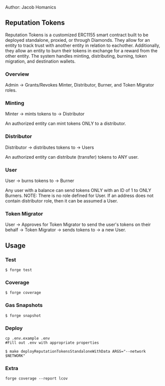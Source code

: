 Author: Jacob Homanics 

## Reputation Tokens

Reputation Tokens is a customized ERC1155 smart contract built to be deployed standalone, proxied, or through Diamonds.
They allow for an entity to track trust with another entity in relation to eachother.
Additionally, they allow an entity to burn their tokens in exchange for a reward from the other entity.
The system handles minting, distributing, burning, token migration, and destination wallets.

### Overview

Admin -> Grants/Revokes Minter, Distributor, Burner, and Token Migrator roles.

### Minting

Minter -> mints tokens to -> Distributor 

An authorized entity can mint tokens ONLY to a distributor.

### Distributor

Distributor -> distributes tokens to -> Users

An authorized entity can distribute (transfer) tokens to ANY user.

### User

User -> burns tokens to -> Burner

Any user with a balance can send tokens ONLY with an ID of 1 to ONLY Burners.
NOTE: There is no role defined for User. If an address does not contain distributor role, then it can be assumed a User.

### Token Migrator

User -> Approves for Token Migrator to send the user's tokens on their behalf -> Token Migrator -> sends tokens to -> a new User.

## Usage

### Test

```shell
$ forge test
```

### Coverage

```shell
$ forge coverage
```

### Gas Snapshots

```shell
$ forge snapshot
```

### Deploy

```shell
cp .env.example .env
#Fill out .env with appropriate properties

$ make deployReputationTokensStandaloneWithData ARGS="--network $NETWORK"
```

### Extra

```shell
forge coverage --report lcov
```